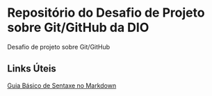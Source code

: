# Repositório do Desafio de Projeto sobre Git/GitHub da DIO
Desafio de projeto sobre Git/GitHub

## Links Úteis
[Guia Básico de Sentaxe no Markdown](https://www.markdownguide.org/basic-syntax/)
